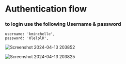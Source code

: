 # Authentication flow

### to login use the following Username & password
    username: 'kminchelle',
    password: '0lelplR',
    
![Screenshot 2024-04-13 203852](https://github.com/Yo445/Authentication-Flow/assets/130509394/42984990-4c7d-43ff-8163-b6ded78f4af0)

![Screenshot 2024-04-13 203825](https://github.com/Yo445/Authentication-Flow/assets/130509394/094b34fb-ec6f-49b1-b82a-14f196b0b52e)
